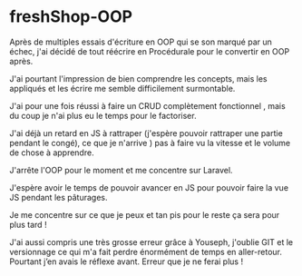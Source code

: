 ﻿# freshShop-OOP

Après de multiples essais d'écriture en OOP qui se son marqué par un échec, j'ai décidé de tout réécrire en Procédurale pour le convertir en OOP après.

J'ai pourtant l'impression de bien comprendre les concepts, mais les appliqués et les écrire me semble difficilement surmontable.

J'ai pour une fois réussi à faire un CRUD complètement fonctionnel , mais du coup je n'ai plus eu le temps pour le factoriser.

J'ai déjà un retard en JS à rattraper (j'espère pouvoir rattraper une partie pendant le congé), ce que je n'arrive ) pas à faire vu la vitesse et le volume de chose à apprendre.

J'arrête l'OOP pour le moment et me concentre sur Laravel.

J'espère avoir le temps de pouvoir avancer en JS pour pouvoir faire la vue JS pendant les pâturages.

Je me concentre sur ce que je peux et tan pis pour le reste ça sera pour plus tard !

J'ai aussi compris une très grosse erreur grâce à Youseph, j'oublie GIT et le versionnage ce qui m'a fait perdre énormément de temps en aller-retour. Pourtant j’en avais le réflexe avant.
Erreur que je ne ferai plus !
